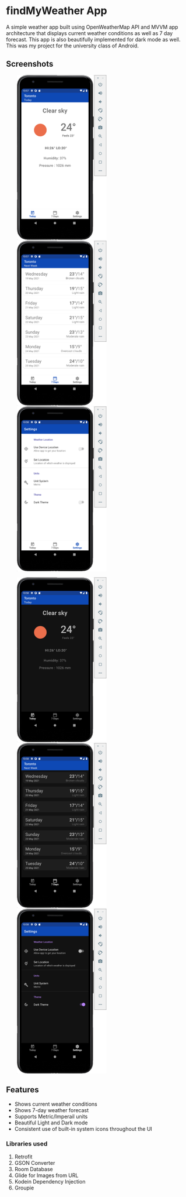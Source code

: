 # findMyWeather App

A simple weather app built using OpenWeatherMap API and MVVM app architecture that displays current weather conditions as well as 7 day forecast. This app is also beautifully implemented for dark mode as well. This was my project for the university class of Android.  

## Screenshots

<p float="left">
  <img src="screenshots/light-1.png" height="450" hspace="30"/>
 <img src="screenshots/light-2.png" height="450" hspace="30"/>
 <img src="screenshots/light-3.png" height="450" hspace="30"/>
</p>



<p float="left">
  <img src="screenshots/dark-1.png" height="450" hspace="30"/>
 <img src="screenshots/dark-2.png" height="450" hspace="30"/>
 <img src="screenshots/dark-3.png" height="450" hspace="30"/>
</p>

## Features

* Shows current weather conditions
* Shows 7-day weather forecast
* Supports Metric/Imperail units
* Beautiful Light and Dark mode 
* Consistent use of built-in system icons throughout the UI



### Libraries used

1. Retrofit
2. GSON Converter
3. Room Database
4. Glide for Images from URL
5. Kodein Dependency Injection
6. Groupie 







 



